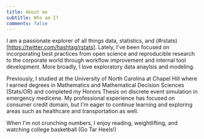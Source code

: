 ```yaml
---
title: About me
subtitle: Who am I?
comments: false
---
```


I am a passionate explorer of all things data, statistics, and (#rstats)[https://twitter.com/hashtag/rstats]. Lately, I've been focused on incorporating best practices from open science and reproducible research to the corporate world through workflow improvement and internal tool development. More broadly, I love exploratory data anaylsis and modeling. 

Previously, I studied at the University of North Carolina at Chapel Hill where I earned degrees in Mathematics and Mathematical Decision Sciences (Stats/OR) and completed my Honors Thesis on discrete event simulation in emergency medicene. My professional experience has focused on consumer credit domain, but I'm eager to continue learning and exploring areas such as healthcare and transportation as well.

When I'm not crunching numbers, I enjoy reading, weightlifting, and watching college basketball (Go Tar Heels!)